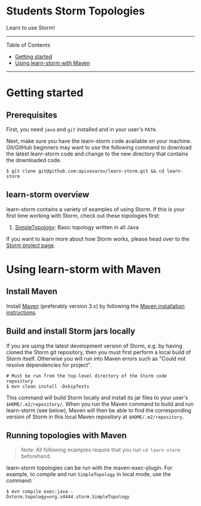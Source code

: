 # Students Storm Topologies

Learn to use Storm!

---

Table of Contents

* <a href="#getting-started">Getting started</a>
* <a href="#maven">Using learn-storm with Maven</a>

---


<a name="getting-started"></a>

# Getting started

## Prerequisites

First, you need `java` and `git` installed and in your user's `PATH`.

Next, make sure you have the learn-storm code available on your machine.  Git/GitHub beginners may want to use the
following command to download the latest leanr-storm code and change to the new directory that contains the downloaded
code.

    $ git clone git@github.com:apivovarov/learn-storm.git && cd learn-storm
    
## learn-storm overview


learn-storm contains a variety of examples of using Storm.  If this is your first time working with Storm, check out
these topologies first:

1. [SimpleTopology](src/main/java/org/x4444/storm/SimpleTopology.java):  Basic topology written in all Java

If you want to learn more about how Storm works, please head over to the
[Storm project page](http://storm.apache.org).


<a name="maven"></a>

# Using learn-storm with Maven

## Install Maven

Install [Maven](http://maven.apache.org/) (preferably version 3.x) by following
the [Maven installation instructions](http://maven.apache.org/download.cgi).


## Build and install Storm jars locally

If you are using the latest development version of Storm, e.g. by having cloned the Storm git repository,
then you must first perform a local build of Storm itself.  Otherwise you will run into Maven errors such as
"Could not resolve dependencies for project".

    # Must be run from the top-level directory of the Storm code repository
    $ mvn clean install -DskipTests

This command will build Storm locally and install its jar files to your user's `$HOME/.m2/repository/`.  When you run
the Maven command to build and run learn-storm (see below), Maven will then be able to find the corresponding version
of Storm in this local Maven repository at `$HOME/.m2/repository`.


## Running topologies with Maven

> Note: All following examples require that you run `cd learn-storm` beforehand.

learn-storm topologies can be run with the maven-exec-plugin. For example, to
compile and run `SimpleTopology` in local mode, use the command:

    $ mvn compile exec:java -Dstorm.topology=org.x4444.storm.SimpleTopology